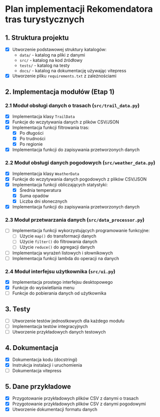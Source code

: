 # Plan implementacji Rekomendatora tras turystycznych

## 1. Struktura projektu
- [x] Utworzenie podstawowej struktury katalogów:
  - `data/` - katalog na pliki z danymi
  - `src/` - katalog na kod źródłowy
  - `tests/` - katalog na testy
  - `docs/` - katalog na dokumentację używając vitepress
- [x] Utworzenie pliku `requirements.txt` z zależnościami

## 2. Implementacja modułów (Etap 1)

### 2.1 Moduł obsługi danych o trasach (`src/trail_data.py`)
- [x] Implementacja klasy `TrailData`
- [x] Funkcje do wczytywania danych z plików CSV/JSON
- [x] Implementacja funkcji filtrowania tras:
  - [x] Po długości
  - [x] Po trudności
  - [x] Po regionie
- [x] Implementacja funkcji do zapisywania przetworzonych danych

### 2.2 Moduł obsługi danych pogodowych (`src/weather_data.py`)
- [x] Implementacja klasy `WeatherData`
- [x] Funkcje do wczytywania danych pogodowych z plików CSV/JSON
- [x] Implementacja funkcji obliczających statystyki:
  - [x] Średnia temperatura
  - [x] Suma opadów
  - [x] Liczba dni słonecznych
- [x] Implementacja funkcji do zapisywania przetworzonych danych

### 2.3 Moduł przetwarzania danych (`src/data_processor.py`)
- [ ] Implementacja funkcji wykorzystujących programowanie funkcyjne:
  - [ ] Użycie `map()` do transformacji danych
  - [ ] Użycie `filter()` do filtrowania danych
  - [ ] Użycie `reduce()` do agregacji danych
- [ ] Implementacja wyrażeń listowych i słownikowych
- [ ] Implementacja funkcji lambda do operacji na danych

### 2.4 Moduł interfejsu użytkownika (`src/ui.py`)
- [x] Implementacja prostego interfejsu desktopowego
- [x] Funkcje do wyświetlania menu
- [ ] Funkcje do pobierania danych od użytkownika

## 3. Testy
- [ ] Utworzenie testów jednostkowych dla każdego modułu
- [ ] Implementacja testów integracyjnych
- [ ] Utworzenie przykładowych danych testowych

## 4. Dokumentacja
- [x] Dokumentacja kodu (docstringi)
- [x] Instrukcja instalacji i uruchomienia
- [ ] Dokumentacja vitepress

## 5. Dane przykładowe
- [x] Przygotowanie przykładowych plików CSV z danymi o trasach
- [x] Przygotowanie przykładowych plików CSV z danymi pogodowymi
- [x] Utworzenie dokumentacji formatu danych
